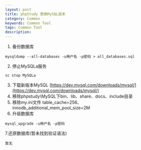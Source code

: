 ```yaml
---
layout: post
title: phpStudy 更换MySQL版本
category: Common
keywords: Common Tool
tags: Common Tool
description: 
---
```


1. 备份数据库
```
mysqldump --all-databases -u用户名 -p密码 > all_databases.sql
```
2. 停止MySQLa服务
```
sc stop MySQLa
```
3. 下载新版本MySQL [https://dev.mysql.com/downloads/mysql/](https://dev.mysql.com/downloads/mysql/)
4. 移除phpstudy\MySQL下bin、lib、share、docs、include目录
5. 移除my.ini文件 table_cache=256、innodb_additional_mem_pool_size=2M
6. 升级数据库
```
mysql_upgrade -u用户名 -p密码
```
7.还原数据库(暂未找到验证语法)
```
暂无
```
